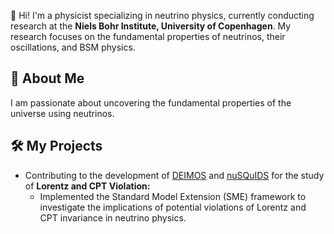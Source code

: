 
👋 Hi! I'm a physicist specializing in neutrino physics, currently conducting research at the **Niels Bohr Institute, University of Copenhagen**. My research focuses on the fundamental properties of neutrinos, their oscillations, and BSM physics.
## 🔬 About Me
I am passionate about uncovering the fundamental properties of the universe using neutrinos. 

## 🛠️ My Projects
- Contributing to the development of [DEIMOS](https://github.com/ts4051/deimos/tree/main) and [nuSQuIDS](https://github.com/ts4051/nuSQuIDS/tree/bsm) for the study of **Lorentz and CPT Violation:**
  - Implemented the Standard Model Extension (SME) framework to investigate the implications of potential violations of Lorentz and CPT invariance in neutrino physics.

<!---
jn1707/jn1707 is a ✨ special ✨ repository because its `README.md` (this file) appears on your GitHub profile.
You can click the Preview link to take a look at your changes.
--->
